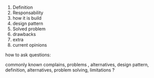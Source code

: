 1. Definition
2. Responsability
3. how it is build
4. design pattern
5. Solved problem 
6. drawbacks
6. extra
7. current opinions 


how to ask questions: 

>>>>>>>>>>>>>>>>>>>>>>>>>>>>>>>>>>>>>>>>>>>
commonly known complains, problems , alternatives, design pattern, definition, alternatives, problem solving, limitations ? 


>>>>>>>>>>>>>>>>>>>>>>>>>>>>>>>>>>>>>>>>>>>

